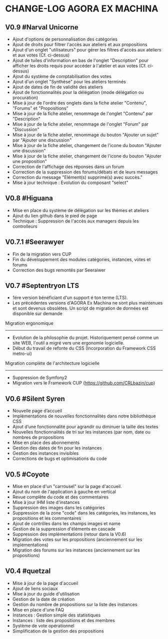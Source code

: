 CHANGE-LOG AGORA EX MACHINA
================================

V0.9 #Narval Unicorne
-----------------------
* Ajout d'options de personnalisation des catégories
* Ajout de droits pour filtrer l'accès aux ateliers et aux propositions
* Ajout d'un onglet "utilisateurs" pour gérer les filtres d'accès aux ateliers et aux votes (Cf. ci-dessus)
* Ajout de tuiles d'information en bas de l'onglet "Description" pour afficher les droits requis pour accéder à l'atelier et aux votes (Cf. ci-dessus)
* Ajout du système de comptabilisation des votes
* Ajout d'un onglet "Synthèse" pour les ateliers terminés
* Ajout de dates de fin de validité des ateliers
* Ajout de fonctionnalités pour la délégation (mode délégation ou procuration) 
* Mise à jour de l'ordre des onglets dans la fiche atelier "Contenu", "Forums" et "Propositions"
* Mise à jour de la fiche atelier, renommage de l'onglet "Contenu" par "Description"
* Mise à jour de la fiche atelier, renommage de l'onglet "Forum" par "Discussion"
* Mise à jour de la fiche atelier, renommage du bouton "Ajouter un sujet" par "Ajouter une discussion"
* Mise à jour de la fiche atelier, changement de l'icone du bouton "Ajouter une discussion"
* Mise à jour de la fiche atelier, changement de l'icone du bouton "Ajouter une proposition"
* Correction de l'affichage des réponses dans un forum
* Correction de la suppression des forums/débats et de leurs messages
* Correction du message "Elément(s) supprimé(s) avec succès."
* Mise à jour technique : Evolution du composant "select"


V0.8 #Higuana
---------------
* Mise en place du système de délégation sur les thèmes et ateliers
* Ajout du lien github dans le pied de page
* Technique : Suppression de l'accès aux managers depuis les controlleurs



V0.7.1 #Seerawyer
---------------------
* Fin de la migration vers CUP
* Fin du développement des modules catégories, instances, votes et forums
* Correction des bugs remontés par Seeraiwer


V0.7 #Septentryon LTS
-----------------------
* 1ére version bénéficiant d'un support é ton terme (LTS). 
* Les précédentes versions d'AGORA Ex Machina ne sont plus maintenues et sont devenus obsolétes. Un script de migration de données est disponible sur demande

Migration ergonomique
***********************
* Evolution de la philosophie du projet. Historiquement pensé comme un site WEB, l'outil a migré vers une ergonomie logicielle.
* Début du travail de refonte du CSS (Incorporation du Framework CSS metro-ui)

Migration complète de l'architecture logicielle
****************************************************
* Suppression de Symfony2
* Migration vers le Framework CUP (https://github.com/CRLbazin/cup)


V0.6 #Silent Syren
---------------------
* Nouvelle page d’accueil
* Implémentations de nouvelles fonctionnalités dans notre bibliothèque CSS
* Ajout d’une fonctionnalité pour agrandir ou diminuer la taille des textes
* Nouvelles fonctionnalités de tri sur les instances (par nom, date ou nombres de propositions
* Mise en place des abonnements
* Gestion des dates de fin pour les instances
* Gestion des instances invisibles
* Corrections de bugs et optimisations du code



V0.5 #Coyote
-------------------
* Mise en place d'un "carrousel" sur la page d'accueil.
* Ajout du nom de l'application à gauche en vertical
* Revue complète du code et des commentaires
* Mise à jour IHM liste d'instances
* Suppression des images dans les catégories
* Suppression de la zone "code" dans les catégories, les instances, les propositions et les commentaires
* Ajout de contrôles dans les champs images et name
* Gestion de la suppression d'éléments en cascade
* Suppression des implémentations (retour dans la V0.6)
* Migration des votes sur les propositions (anciennement sur les implémentations)
* Migration des forums sur les instances (anciennement sur les propositions)


V0.4 #quetzal
-------------------
* Mise à jour de la page d'accueil
* Ajout de liens sociaux
* Mise à jour du guide d'utilisation
* Gestion de la date de création
* Gestion du nombre de propositions sur la liste des instances
* Mise en place d'une FAQ
* Instances : Gestion simple des statistiques 
* Instances : liste des propositions et des membres
* Système de vote opérationnel 
* Simplification de la gestion des propositions







  





